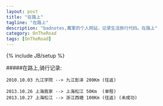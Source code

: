 ```yaml
---
layout: post
title: "在路上"
tagline: "在路上"
description: "badnotes,萬軍的个人网站，记录生活旅行代码。在路上"
category: OnTheRoad
tags: [OnTheRoad]
---
```

{% include JB/setup %}

#####在路上,骑行记录:

	2010.10.03 九江学院 --> 九江彭泽 200Km (往返)

	2013.10.26 上海我家 --> 上海松江 50Km  (单程)
	2013.10.27 上海松江 --> 浙江西塘 100Km (往返) (未成功)